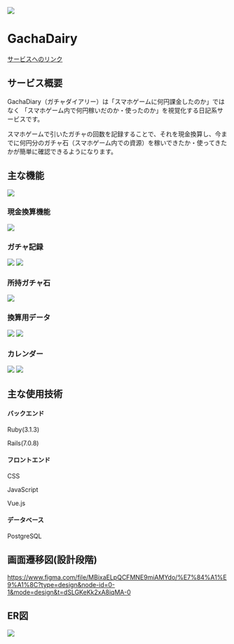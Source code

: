 ![](https://gyazo.com/71ea45a38367174e8f49a5d27edf36ab.png)
# GachaDairy
[サービスへのリンク](https://www.gachadiary.com/)
## サービス概要
GachaDiary（ガチャダイアリー）は「スマホゲームに何円課金したのか」ではなく 「スマホゲーム内で何円稼いだのか・使ったのか」を視覚化する日記系サービスです。

スマホゲームで引いたガチャの回数を記録することで、それを現金換算し、今までに何円分のガチャ石（スマホゲーム内での資源）を稼いできたか・使ってきたかが簡単に確認できるようになります。
## 主な機能
![](https://gyazo.com/7733e570e864c9efc6224a5a08808fc4.png)
### 現金換算機能
![](https://gyazo.com/cdf2a0d4f706f679c9dbfccd4119f58d.gif)
### ガチャ記録
![](https://gyazo.com/8598ca7a10b3b04153c21447a268ff09.gif)
![](https://gyazo.com/09d87d36a7e24c4d96fcc46a413cfa59.gif)
### 所持ガチャ石
![](https://gyazo.com/452aef16d24533e0079484bebdc87117.gif)
### 換算用データ
![](https://gyazo.com/0299dfddf946309ce93821ec9c15a852.gif)
![](https://gyazo.com/465b69d3d97f11cd9e7561db27d0ec7a.gif)
### カレンダー
![](https://gyazo.com/1721bad24ad104bf87c48b4aa040ed4d.gif)
![](https://gyazo.com/0ea90a223653984626a3eeb76db118b2.gif)

## 主な使用技術
#### バックエンド
Ruby(3.1.3)

Rails(7.0.8)
#### フロントエンド
CSS

JavaScript

Vue.js
#### データベース
PostgreSQL
## 画面遷移図(設計段階)
https://www.figma.com/file/MBixaELpQCFMNE9miAMYdo/%E7%84%A1%E9%A1%8C?type=design&node-id=0-1&mode=design&t=dSLGKeKk2xA8iqMA-0

## ER図
![](https://gyazo.com/29f074a8ef8ae589c429f958ae0c5e25.png)
